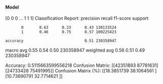 #### Model
[0 0 0 ... 1 1 1]
Classification Report:
              precision    recall  f1-score   support

           0       0.63      0.33      0.43 130133524
           1       0.46      0.75      0.57 100225423

    accuracy                           0.51 230358947
   macro avg       0.55      0.54      0.50 230358947
weighted avg       0.56      0.51      0.49 230358947

Accuracy: 0.5115663599556218
Confusion Matrix:
[[42351893 87781631]
 [24733428 75491995]]
Confusion Matrix (%):
[[18.3851739  38.1064561 ]
 [10.73690791 32.7714621 ]]
